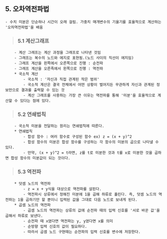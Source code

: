 ##  5. 오차역전파법
    - 수치 미분은 단순하나 시간이 오래 걸림. 가중치 매개변수의 기울기를 효율적으로 계산하는 '오차역전파법'을 배움
>###    5.1 계산그래프
        - 계산 그래프는 계산 과정을 그래프로 나타낸 것임
        - 그래프는 복수의 노드와 에지로 표현됨.(노드 사이의 직선이 에지임)
        - 그래프 계산을 왼쪽에서 오른쪽으로 진행 : 순전파
        - 그래프 계산을 오른족에서 왼쪽으로 진행 : 역전파
        * 국소적 계산
            - 국소적 : '자신과 직접 관계된 작은 범위'
            - 국소적 계산은 결국 전체에서 어떤 상황이 벌어지든 무관하게 자신과 관계된 정보만으로 결과를 출력할 수 있는 것
            - 계산 그래프를 사용하는 가장 큰 이유는 역전파를 통해 '미분'을 효율적으로 계산할 수 있다는 점에 있다.
>###    5.2 연쇄법칙
        - 국소적 미분을 전달하는 원리는 연쇄법칙에 따른다.
        * 연쇄법칙
            - 합성 함수 : 여러 함수로 구성된 함수 ex) z = (x + y)^2
            - 합성 함수의 미분은 합성 함수를 구성하는 각 함수의 미분의 곱으로 나타낼 수 있다.
            - 만약, (x + y)^2 = t라면, z를 t로 미분한 것과 t를 x로 미분한 것을 곱하면 합성 함수의 미분값이 되는 것이다.
>###    5.3 역전파
        * 덧셈 노드의 역전파
            - z = x + y식을 대상으로 역전파를 살핀다.
            - 역전파시 상류에서 정해진 미분에 1을 곱해 하류로 흘린다. 즉, 덧셈 노드의 역전파는 1을 곱하기만 할 뿐이니 입력된 값을 그대로 다음 노드로 보내게 된다.
        * 곱셈 노드의 역전파
            - 곱셈 노드의 역전파는 상류의 값에 순전파 때의 입력 신호를 '서로 바꾼 값'을 곱해서 하류로 보낸다.
            - 순전파 때 x였다면 역전파는 y, y였다면 x를 의미
            - 순방향 입력 신호의 값이 필요하다.
            - 따라서 곱셈 노드 구현때는 순전파의 입력 신호를 변수에 저장한다.
            